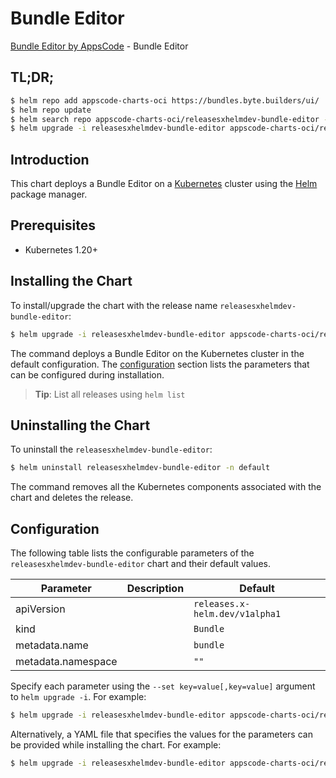 # Bundle Editor

[Bundle Editor by AppsCode](https://byte.builders) - Bundle Editor

## TL;DR;

```bash
$ helm repo add appscode-charts-oci https://bundles.byte.builders/ui/
$ helm repo update
$ helm search repo appscode-charts-oci/releasesxhelmdev-bundle-editor --version=v0.4.20
$ helm upgrade -i releasesxhelmdev-bundle-editor appscode-charts-oci/releasesxhelmdev-bundle-editor -n default --create-namespace --version=v0.4.20
```

## Introduction

This chart deploys a Bundle Editor on a [Kubernetes](http://kubernetes.io) cluster using the [Helm](https://helm.sh) package manager.

## Prerequisites

- Kubernetes 1.20+

## Installing the Chart

To install/upgrade the chart with the release name `releasesxhelmdev-bundle-editor`:

```bash
$ helm upgrade -i releasesxhelmdev-bundle-editor appscode-charts-oci/releasesxhelmdev-bundle-editor -n default --create-namespace --version=v0.4.20
```

The command deploys a Bundle Editor on the Kubernetes cluster in the default configuration. The [configuration](#configuration) section lists the parameters that can be configured during installation.

> **Tip**: List all releases using `helm list`

## Uninstalling the Chart

To uninstall the `releasesxhelmdev-bundle-editor`:

```bash
$ helm uninstall releasesxhelmdev-bundle-editor -n default
```

The command removes all the Kubernetes components associated with the chart and deletes the release.

## Configuration

The following table lists the configurable parameters of the `releasesxhelmdev-bundle-editor` chart and their default values.

|     Parameter      | Description |                  Default                  |
|--------------------|-------------|-------------------------------------------|
| apiVersion         |             | <code>releases.x-helm.dev/v1alpha1</code> |
| kind               |             | <code>Bundle</code>                       |
| metadata.name      |             | <code>bundle</code>                       |
| metadata.namespace |             | <code>""</code>                           |


Specify each parameter using the `--set key=value[,key=value]` argument to `helm upgrade -i`. For example:

```bash
$ helm upgrade -i releasesxhelmdev-bundle-editor appscode-charts-oci/releasesxhelmdev-bundle-editor -n default --create-namespace --version=v0.4.20 --set apiVersion=releases.x-helm.dev/v1alpha1
```

Alternatively, a YAML file that specifies the values for the parameters can be provided while
installing the chart. For example:

```bash
$ helm upgrade -i releasesxhelmdev-bundle-editor appscode-charts-oci/releasesxhelmdev-bundle-editor -n default --create-namespace --version=v0.4.20 --values values.yaml
```
